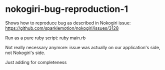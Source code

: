 # nokogiri-bug-reproduction-1
Shows how to reproduce bug as described in Nokogiri issue: https://github.com/sparklemotion/nokogiri/issues/3128

Run as a pure ruby script: ruby main.rb

Not really necessary anymore: issue was actually on our application's side, not Nokogiri's side.

Just adding for completeness